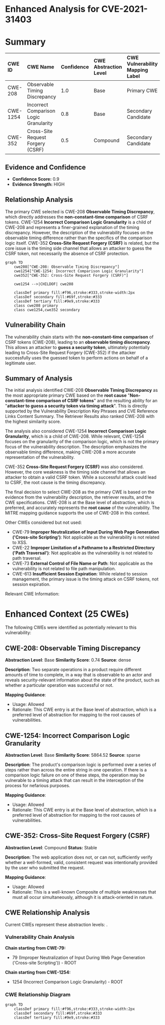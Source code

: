 # Enhanced Analysis for CVE-2021-31403

# Summary
| CWE ID    | CWE Name                                                                  | Confidence | CWE Abstraction Level | CWE Vulnerability Mapping Label | CWE-Vulnerability Mapping Notes |
| :-------- | :------------------------------------------------------------------------ | :--------- | :-------------------- | :------------------------------ | :------------------------------ |
| CWE-208   | Observable Timing Discrepancy                                             | 1.0        | Base                  | Primary CWE                     | Allowed                       |
| CWE-1254  | Incorrect Comparison Logic Granularity                                    | 0.8        | Base                  | Secondary Candidate             | Allowed                       |
| CWE-352   | Cross-Site Request Forgery (CSRF)                                       | 0.5        | Compound              | Secondary Candidate             | Allowed                       |

## Evidence and Confidence

*   **Confidence Score:** 0.9
*   **Evidence Strength:** HIGH

## Relationship Analysis
The primary CWE selected is CWE-208 **Observable Timing Discrepancy**, which directly addresses the **non-constant-time comparison** of CSRF tokens. CWE-1254 **Incorrect Comparison Logic Granularity** is a child of CWE-208 and represents a finer-grained explanation of the timing discrepancy. However, the description of the vulnerability focuses on the observable timing difference rather than the specifics of the comparison logic itself. CWE-352 **Cross-Site Request Forgery (CSRF)** is related, but the core issue is the timing side channel that allows an attacker to guess the CSRF token, not necessarily the absence of CSRF protection.

```mermaid
graph TD
    cwe208["CWE-208: Observable Timing Discrepancy"]
    cwe1254["CWE-1254: Incorrect Comparison Logic Granularity"]
    cwe352["CWE-352: Cross-Site Request Forgery (CSRF)"]
    
    cwe1254 -->|CHILDOF| cwe208

    classDef primary fill:#f96,stroke:#333,stroke-width:2px
    classDef secondary fill:#69f,stroke:#333
    classDef tertiary fill:#9e9,stroke:#333
    class cwe208 primary
    class cwe1254,cwe352 secondary
```

## Vulnerability Chain
The vulnerability chain starts with the **non-constant-time comparison** of CSRF tokens (CWE-208), leading to an **observable timing discrepancy**. This allows an attacker to **guess a security token**, ultimately potentially leading to Cross-Site Request Forgery (CWE-352) if the attacker successfully uses the guessed token to perform actions on behalf of a legitimate user.

## Summary of Analysis
The initial analysis identified CWE-208 **Observable Timing Discrepancy** as the most appropriate primary CWE based on the **root cause** "**Non-constant-time comparison of CSRF tokens**" and the resulting ability for an "**attacker to guess a security token via timing attack**". This is directly supported by the Vulnerability Description Key Phrases and CVE Reference Links Content Summary. The Retriever Results also ranked CWE-208 with the highest similarity score.

The analysis also considered CWE-1254 **Incorrect Comparison Logic Granularity**, which is a child of CWE-208. While relevant, CWE-1254 focuses on the granularity of the comparison logic, which is not the primary focus of the vulnerability description. The description emphasizes the observable timing difference, making CWE-208 a more accurate representation of the vulnerability.

CWE-352 **Cross-Site Request Forgery (CSRF)** was also considered. However, the core weakness is the timing side channel that allows an attacker to obtain a valid CSRF token. While a successful attack could lead to CSRF, the root cause is the timing discrepancy.

The final decision to select CWE-208 as the primary CWE is based on the evidence from the vulnerability description, the retriever results, and the CWE specifications. CWE-208 is at the Base level of abstraction, which is preferred, and accurately represents the **root cause** of the vulnerability. The MITRE mapping guidance supports the use of CWE-208 in this context.

Other CWEs considered but not used:

*   CWE-79 **Improper Neutralization of Input During Web Page Generation ('Cross-site Scripting')**: Not applicable as the vulnerability is not related to XSS.
*   CWE-22 **Improper Limitation of a Pathname to a Restricted Directory ('Path Traversal')**: Not applicable as the vulnerability is not related to path traversal.
*   CWE-73 **External Control of File Name or Path**: Not applicable as the vulnerability is not related to file path manipulation.
*   CWE-613 **Insufficient Session Expiration**: While related to session management, the primary issue is the timing attack on CSRF tokens, not session expiration.

Relevant CWE Information:

# Enhanced Context (25 CWEs)
The following CWEs were identified as potentially relevant to this vulnerability:

## CWE-208: Observable Timing Discrepancy
**Abstraction Level**: Base
**Similarity Score**: 0.74
**Source**: dense

**Description**:
Two separate operations in a product require different amounts of time to complete, in a way that is observable to an actor and reveals security-relevant information about the state of the product, such as whether a particular operation was successful or not.

**Mapping Guidance**:
- Usage: Allowed
- Rationale: This CWE entry is at the Base level of abstraction, which is a preferred level of abstraction for mapping to the root causes of vulnerabilities.

## CWE-1254: Incorrect Comparison Logic Granularity
**Abstraction Level**: Base
**Similarity Score**: 5864.52
**Source**: sparse

**Description**:
The product's comparison logic is performed over a series of steps rather than across the entire string in one operation. If there is a comparison logic failure on one of these steps, the operation may be vulnerable to a timing attack that can result in the interception of the process for nefarious purposes.

**Mapping Guidance**:
- Usage: Allowed
- Rationale: This CWE entry is at the Base level of abstraction, which is a preferred level of abstraction for mapping to the root causes of vulnerabilities.

## CWE-352: Cross-Site Request Forgery (CSRF)
**Abstraction Level**: Compound
**Status:** Stable

**Description**:
The web application does not, or can not, sufficiently verify whether a well-formed, valid, consistent request was intentionally provided by the user who submitted the request.

**Mapping Guidance**:
- Usage: Allowed
- Rationale: This is a well-known Composite of multiple weaknesses that must all occur simultaneously, although it is attack-oriented in nature.


## CWE Relationship Analysis

Current CWEs represent these abstraction levels: .


### Vulnerability Chain Analysis

**Chain starting from CWE-79:**
- 79 (Improper Neutralization of Input During Web Page Generation ('Cross-site Scripting')) - ROOT


**Chain starting from CWE-1254:**
- 1254 (Incorrect Comparison Logic Granularity) - ROOT



### CWE Relationship Diagram

```mermaid
graph TD
    classDef primary fill:#f96,stroke:#333,stroke-width:2px
    classDef secondary fill:#69f,stroke:#333
    classDef tertiary fill:#9e9,stroke:#333
```